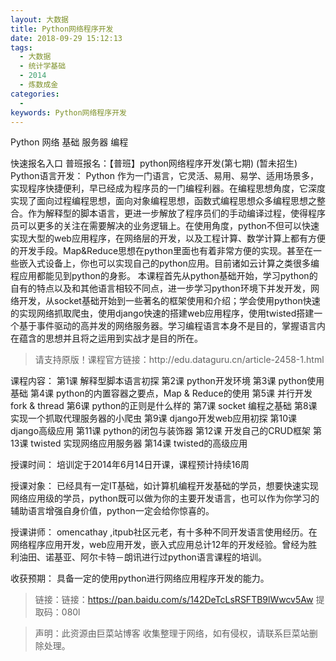 ```yaml
---
layout: 大数据
title: Python网络程序开发
date: 2018-09-29 15:12:13
tags:
  - 大数据
  - 统计学基础
  - 2014
  - 炼数成金
categories:
  -
keywords: Python网络程序开发
---
```


Python  网络  基础  服务器  编程

快速报名入口
普班报名：【普班】python网络程序开发(第七期) (暂未招生)
Python语言开发：
        Python 作为一门语言，它灵活、易用、易学、适用场景多，实现程序快捷便利，早已经成为程序员的一门编程利器。在编程思想角度，它深度实现了面向过程编程思想，面向对象编程思想，函数式编程思想众多编程思想之整合。作为解释型的脚本语言，更进一步解放了程序员们的手动编译过程，使得程序员可以更多的关注在需要解决的业务逻辑上。在使用角度，python不但可以快速实现大型的web应用程序，在网络层的开发，以及工程计算、数学计算上都有方便的开发手段。Map&Reduce思想在python里面也有着非常方便的实现。甚至在一些嵌入式设备上，你也可以实现自己的python应用。目前诸如云计算之类很多编程应用都能见到python的身影。
          本课程首先从python基础开始，学习python的自有的特点以及和其他语言相较不同点，进一步学习python环境下并发开发，网络开发，从socket基础开始到一些著名的框架使用和介绍；学会使用python快速的实现网络抓取爬虫，使用django快速的搭建web应用程序，使用twisted搭建一个基于事件驱动的高并发的网络服务器。学习编程语言本身不是目的，掌握语言内在蕴含的思想并且将之运用到实战才是目的所在。

<!-- more -->
<blockquote class="blockquote-center">
请支持原版！课程官方链接：http://edu.dataguru.cn/article-2458-1.html</blockquote>
</blockquote>
课程内容：
第1课  解释型脚本语言初探
第2课  python开发环境
第3课  python使用基础
第4课  python的内置容器之要点，Map & Reduce的使用
第5课 并行开发  fork & thread
第6课 python的正则是什么样的
第7课 socket 编程之基础
第8课 实现一个抓取代理服务器的小爬虫
第9课 django开发web应用初探
第10课 django高级应用
第11课 python的闭包与装饰器
第12课 开发自己的CRUD框架
第13课 twisted 实现网络应用服务器
第14课 twisted的高级应用

授课时间：
培训定于2014年6月14日开课，课程预计持续16周

授课对象：
已经具有一定IT基础，如计算机编程开发基础的学员，想要快速实现网络应用级的学员，python既可以做为你的主要开发语言，也可以作为你学习的辅助语言增强自身价值，python一定会给你惊喜的。

授课讲师：
omencathay ,itpub社区元老，有十多种不同开发语言使用经历。在网络程序应用开发，web应用开发，嵌入式应用总计12年的开发经验。曾经为胜利油田、诺基亚、阿尔卡特－朗讯进行过python语言课程的培训。

收获预期：
具备一定的使用python进行网络应用程序开发的能力。

> 链接：链接：https://pan.baidu.com/s/142DeTcLsRSFTB9lWwcv5Aw 提取码：080l

<blockquote class="blockquote-center">声明：此资源由巨菜站博客 收集整理于网络，如有侵权，请联系巨菜站删除处理。</blockquote>
